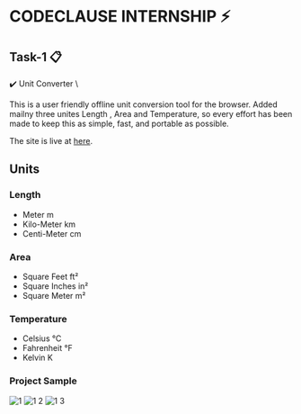 # CODECLAUSE INTERNSHIP ⚡️ 

## Task-1 📋
✔️ Unit Converter \ 

This is a user friendly offline unit conversion tool for the browser. Added mailny three unites Length , Area and Temperature, so every effort has been made to keep this as simple, fast, and portable as possible.

The site is live at [here](https://albithomson.github.io/Unit_Converter/area.html).

## Units

### Length
* Meter m
* Kilo-Meter km
* Centi-Meter cm

### Area
* Square Feet ft²
* Square Inches in²
* Square Meter m²

### Temperature
* Celsius °C
* Fahrenheit °F
* Kelvin K

### Project Sample

  ![1](https://github.com/albithomson/Unit_Converter/assets/90432872/5f73ae11-845d-458a-a41e-deeb49b98e33)
![1 2](https://github.com/albithomson/Unit_Converter/assets/90432872/d9fcce92-2c3f-4fff-a70b-97fca7a0f5ef)
![1 3](https://github.com/albithomson/Unit_Converter/assets/90432872/01681cc6-86d1-4d78-b8e2-30269def65cf)


